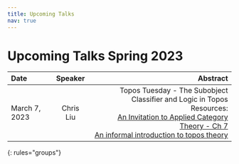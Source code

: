 ```yaml
---
title: Upcoming Talks
nav: true
---
```


# Upcoming Talks Spring 2023

| Date | Speaker | <span style="display: inline-block; width:100%">Abstract</span>|
|:--------|:-------:|--------:|
|  March 7, 2023 | Chris Liu | Topos Tuesday - The Subobject Classifier and Logic in Topos <br> Resources: <br> [An Invitation to Applied Category Theory - Ch 7](https://arxiv.org/pdf/1803.05316.pdf) <br> [An informal introduction to topos theory](https://arxiv.org/pdf/1012.5647.pdf)|
{: rules="groups"}
